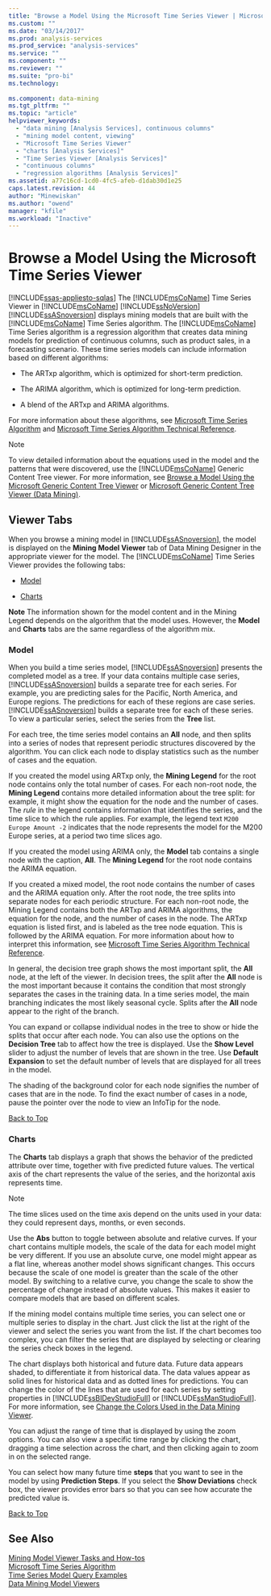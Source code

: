 ```yaml
---
title: "Browse a Model Using the Microsoft Time Series Viewer | Microsoft Docs"
ms.custom: ""
ms.date: "03/14/2017"
ms.prod: analysis-services
ms.prod_service: "analysis-services"
ms.service: ""
ms.component: ""
ms.reviewer: ""
ms.suite: "pro-bi"
ms.technology: 
  
ms.component: data-mining
ms.tgt_pltfrm: ""
ms.topic: "article"
helpviewer_keywords: 
  - "data mining [Analysis Services], continuous columns"
  - "mining model content, viewing"
  - "Microsoft Time Series Viewer"
  - "charts [Analysis Services]"
  - "Time Series Viewer [Analysis Services]"
  - "continuous columns"
  - "regression algorithms [Analysis Services]"
ms.assetid: a77c16cd-1cd0-4fc5-afeb-d1dab30d1e25
caps.latest.revision: 44
author: "Minewiskan"
ms.author: "owend"
manager: "kfile"
ms.workload: "Inactive"
---
```

# Browse a Model Using the Microsoft Time Series Viewer
[!INCLUDE[ssas-appliesto-sqlas](../../includes/ssas-appliesto-sqlas.md)]
  The [!INCLUDE[msCoName](../../includes/msconame-md.md)] Time Series Viewer in [!INCLUDE[msCoName](../../includes/msconame-md.md)] [!INCLUDE[ssNoVersion](../../includes/ssnoversion-md.md)] [!INCLUDE[ssASnoversion](../../includes/ssasnoversion-md.md)] displays mining models that are built with the [!INCLUDE[msCoName](../../includes/msconame-md.md)] Time Series algorithm. The [!INCLUDE[msCoName](../../includes/msconame-md.md)] Time Series algorithm is a regression algorithm that creates data mining models for prediction of continuous columns, such as product sales, in a forecasting scenario. These time series models can include information based on different algorithms:  
  
-   The ARTxp algorithm, which is optimized for short-term prediction.  
  
-   The ARIMA algorithm, which is optimized for long-term prediction.  
  
-   A blend of the ARTxp and ARIMA algorithms.  
  
 For more information about these algorithms, see [Microsoft Time Series Algorithm](../../analysis-services/data-mining/microsoft-time-series-algorithm.md) and [Microsoft Time Series Algorithm Technical Reference](../../analysis-services/data-mining/microsoft-time-series-algorithm-technical-reference.md).  
  
> [!NOTE]  
>  To view detailed information about the equations used in the model and the patterns that were discovered, use the [!INCLUDE[msCoName](../../includes/msconame-md.md)] Generic Content Tree viewer. For more information, see [Browse a Model Using the Microsoft Generic Content Tree Viewer](../../analysis-services/data-mining/browse-a-model-using-the-microsoft-generic-content-tree-viewer.md) or [Microsoft Generic Content Tree Viewer &#40;Data Mining&#41;](http://msdn.microsoft.com/library/751b4393-f6fd-48c1-bcef-bdca589ce34c).  
  
##  <a name="BKMK_ViewerTabs"></a> Viewer Tabs  
 When you browse a mining model in [!INCLUDE[ssASnoversion](../../includes/ssasnoversion-md.md)], the model is displayed on the **Mining Model Viewer** tab of Data Mining Designer in the appropriate viewer for the model. The [!INCLUDE[msCoName](../../includes/msconame-md.md)] Time Series Viewer provides the following tabs:  
  
-   [Model](#BKMK_Tree)  
  
-   [Charts](#BKMK_Charts)  
  
 **Note** The information shown for the model content and in the Mining Legend depends on the algorithm that the model uses. However, the **Model** and **Charts** tabs are the same regardless of the algorithm mix.  
  
###  <a name="BKMK_Tree"></a> Model  
 When you build a time series model, [!INCLUDE[ssASnoversion](../../includes/ssasnoversion-md.md)] presents the completed model as a tree. If your data contains multiple case series, [!INCLUDE[ssASnoversion](../../includes/ssasnoversion-md.md)] builds a separate tree for each series. For example, you are predicting sales for the Pacific, North America, and Europe regions. The predictions for each of these regions are case series. [!INCLUDE[ssASnoversion](../../includes/ssasnoversion-md.md)] builds a separate tree for each of these series. To view a particular series, select the series from the **Tree** list.  
  
 For each tree, the time series model contains an **All** node, and then splits into a series of nodes that represent periodic structures discovered by the algorithm. You can click each node to display statistics such as the number of cases and the equation.  
  
 If you created the model using ARTxp only, the **Mining Legend** for the root node contains only the total number of cases. For each non-root node, the **Mining Legend** contains more detailed information about the tree split: for example, it might show the equation for the node and the number of cases. The *rule* in the legend contains information that identifies the series, and the time slice to which the rule applies. For example, the legend text `M200 Europe Amount -2` indicates that the node represents the model for the M200 Europe series, at a period two time slices ago.  
  
 If you created the model using ARIMA only, the **Model** tab contains a single node with the caption, **All**. The **Mining Legend** for the root node contains the ARIMA equation.  
  
 If you created a mixed model, the root node contains the number of cases and the ARIMA equation only. After the root node, the tree splits into separate nodes for each periodic structure. For each non-root node, the Mining Legend contains both the ARTxp and ARIMA algorithms, the equation for the node, and the number of cases in the node. The ARTxp equation is listed first, and is labeled as the tree node equation. This is followed by the ARIMA equation. For more information about how to interpret this information, see [Microsoft Time Series Algorithm Technical Reference](../../analysis-services/data-mining/microsoft-time-series-algorithm-technical-reference.md).  
  
 In general, the decision tree graph shows the most important split, the **All** node, at the left of the viewer. In decision trees, the split after the **All** node is the most important because it contains the condition that most strongly separates the cases in the training data. In a time series model, the main branching indicates the most likely seasonal cycle. Splits after the **All** node appear to the right of the branch.  
  
 You can expand or collapse individual nodes in the tree to show or hide the splits that occur after each node. You can also use the options on the **Decision Tree** tab to affect how the tree is displayed. Use the **Show Level** slider to adjust the number of levels that are shown in the tree. Use **Default Expansion** to set the default number of levels that are displayed for all trees in the model.  
  
 The shading of the background color for each node signifies the number of cases that are in the node. To find the exact number of cases in a node, pause the pointer over the node to view an InfoTip for the node.  
  
 [Back to Top](#BKMK_ViewerTabs)  
  
###  <a name="BKMK_Charts"></a> Charts  
 The **Charts** tab displays a graph that shows the behavior of the predicted attribute over time, together with five predicted future values. The vertical axis of the chart represents the value of the series, and the horizontal axis represents time.  
  
> [!NOTE]  
>  The time slices used on the time axis depend on the units used in your data: they could represent days, months, or even seconds.  
  
 Use the **Abs** button to toggle between absolute and relative curves. If your chart contains multiple models, the scale of the data for each model might be very different. If you use an absolute curve, one model might appear as a flat line, whereas another model shows significant changes. This occurs because the scale of one model is greater than the scale of the other model. By switching to a relative curve, you change the scale to show the percentage of change instead of absolute values. This makes it easier to compare models that are based on different scales.  
  
 If the mining model contains multiple time series, you can select one or multiple series to display in the chart. Just click the list at the right of the viewer and select the series you want from the list. If the chart becomes too complex, you can filter the series that are displayed by selecting or clearing the series check boxes in the legend.  
  
 The chart displays both historical and future data. Future data appears shaded, to differentiate it from historical data. The data values appear as solid lines for historical data and as dotted lines for predictions. You can change the color of the lines that are used for each series by setting properties in [!INCLUDE[ssBIDevStudioFull](../../includes/ssbidevstudiofull-md.md)] or [!INCLUDE[ssManStudioFull](../../includes/ssmanstudiofull-md.md)]. For more information, see [Change the Colors Used in the Data Mining Viewer](../../analysis-services/data-mining/change-the-colors-used-in-the-data-mining-viewer.md).  
  
 You can adjust the range of time that is displayed by using the zoom options. You can also view a specific time range by clicking the chart, dragging a time selection across the chart, and then clicking again to zoom in on the selected range.  
  
 You can select how many future time **steps** that you want to see in the model by using **Prediction Steps**. If you select the **Show Deviations** check box, the viewer provides error bars so that you can see how accurate the predicted value is.  
  
 [Back to Top](#BKMK_ViewerTabs)  
  
## See Also  
 [Mining Model Viewer Tasks and How-tos](../../analysis-services/data-mining/mining-model-viewer-tasks-and-how-tos.md)   
 [Microsoft Time Series Algorithm](../../analysis-services/data-mining/microsoft-time-series-algorithm.md)   
 [Time Series Model Query Examples](../../analysis-services/data-mining/time-series-model-query-examples.md)   
 [Data Mining Model Viewers](../../analysis-services/data-mining/data-mining-model-viewers.md)  
  
  
